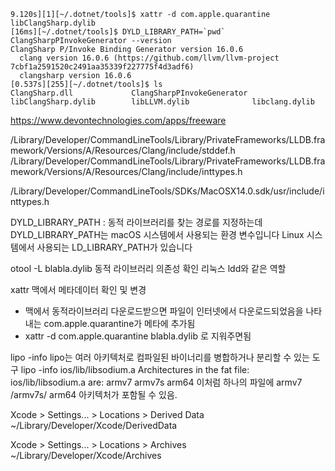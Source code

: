 ```
9.120s][1][~/.dotnet/tools]$ xattr -d com.apple.quarantine  libClangSharp.dylib
[16ms][~/.dotnet/tools]$ DYLD_LIBRARY_PATH=`pwd` ClangSharpPInvokeGenerator --version
ClangSharp P/Invoke Binding Generator version 16.0.6
  clang version 16.0.6 (https://github.com/llvm/llvm-project 7cbf1a2591520c2491aa35339f227775f4d3adf6)
  clangsharp version 16.0.6
[0.537s][255][~/.dotnet/tools]$ ls
ClangSharp.dll             ClangSharpPInvokeGenerator libClangSharp.dylib        libLLVM.dylib              libclang.dylib
```

https://www.devontechnologies.com/apps/freeware

/Library/Developer/CommandLineTools/Library/PrivateFrameworks/LLDB.framework/Versions/A/Resources/Clang/include/stddef.h
/Library/Developer/CommandLineTools/Library/PrivateFrameworks/LLDB.framework/Versions/A/Resources/Clang/include/inttypes.h

/Library/Developer/CommandLineTools/SDKs/MacOSX14.0.sdk/usr/include/inttypes.h



DYLD_LIBRARY_PATH : 
  동적 라이브러리를 찾는 경로를 지정하는데
DYLD_LIBRARY_PATH는 macOS 시스템에서 사용되는 환경 변수입니다
Linux 시스템에서 사용되는 LD_LIBRARY_PATH가 있습니다

otool -L blabla.dylib
동적 라이브러리 의존성 확인
리눅스 ldd와 같은 역할

xattr
맥에서 메타데이터 확인 및 변경 
- 맥에서 동적라이브러리 다운로드받으면  파일이 인터넷에서 다운로드되었음을 나타내는 com.apple.quarantine가 메타에 추가됨
- xattr -d com.apple.quarantine blabla.dylib 로 지워주면됨

lipo -info
lipo는 여러 아키텍처로 컴파일된 바이너리를 병합하거나 분리할 수 있는 도구
lipo -info ios/lib/libsodium.a
Architectures in the fat file: ios/lib/libsodium.a are: armv7 armv7s arm64
이처럼 하나의 파일에 armv7 /armv7s/ arm64 아키텍처가 포함될 수 있음.


Xcode > Settings... > Locations > Derived Data
~/Library/Developer/Xcode/DerivedData

Xcode > Settings... > Locations > Archives
~/Library/Developer/Xcode/Archives


